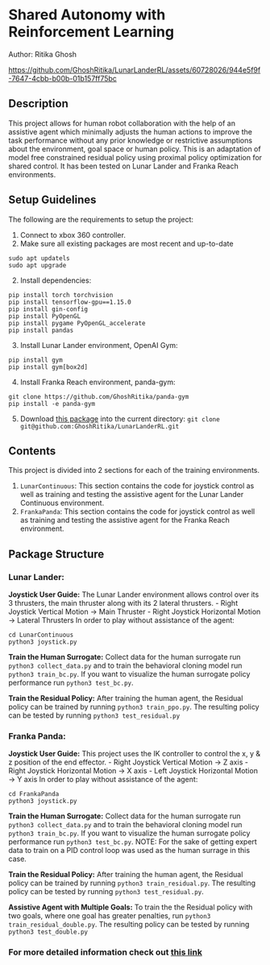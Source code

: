 # Shared Autonomy with Reinforcement Learning
Author: Ritika Ghosh

https://github.com/GhoshRitika/LunarLanderRL/assets/60728026/944e5f9f-7647-4cbb-b00b-01b157ff75bc

## **Description**
This project allows for human robot collaboration with the help of an assistive agent which minimally adjusts the human actions to improve the task performance without any prior knowledge or restrictive assumptions about the environment, goal space or human policy. This is an adaptation of model free
constrained residual policy using proximal policy optimization for shared control. It has been tested on Lunar Lander and Franka Reach environments.

## **Setup Guidelines**
The following are the requirements to setup the project:
1. Connect to xbox 360 controller.
2. Make sure all existing packages are most recent and up-to-date
```
sudo apt updatels
sudo apt upgrade
```
2. Install dependencies:
```
pip install torch torchvision
pip install tensorflow-gpu==1.15.0
pip install gin-config
pip install PyOpenGL 
pip install pygame PyOpenGL_accelerate
pip install pandas
```
3. Install Lunar Lander environment, OpenAI Gym:
```
pip install gym
pip install gym[box2d]
```
4. Install Franka Reach environment, panda-gym: 
```
git clone https://github.com/GhoshRitika/panda-gym
pip install -e panda-gym
```
5. Download [this package](https://github.com/GhoshRitika/LunarLanderRL) into the current directory: `git clone git@github.com:GhoshRitika/LunarLanderRL.git`


## **Contents**
This project is divided into 2 sections for each of the training environments.
1. `LunarContinuous`: This section contains the code for joystick control as well as training and testing the assistive agent for the Lunar Lander Continuous environment.
2. `FrankaPanda`: This section contains the code for joystick control as well as training and testing the assistive agent for the Franka Reach environment.

## **Package Structure**
### Lunar Lander: 
**Joystick User Guide:**
The Lunar Lander environment allows control over its 3 thrusters, the main thruster along with its 2 lateral thrusters.
    - Right Joystick Vertical Motion -> Main Thruster
    - Right Joystick Horizontal Motion -> Lateral Thrusters
In order to play without assistance of the agent:
```
cd LunarContinuous
python3 joystick.py
```
**Train the Human Surrogate:**
Collect data for the human surrogate run `python3 collect_data.py` and to train the behavioral cloning model
run `python3 train_bc.py`. If you want to visualize the human surrogate policy performance run `python3 test_bc.py`.

**Train the Residual Policy:**
After training the human agent, the Residual policy can be trained by running `python3 train_ppo.py`. The resulting policy can be tested by running `python3 test_residual.py`

### Franka Panda:
**Joystick User Guide:**
This project uses the IK controller to control the x, y & z position of the end effector. 
    - Right Joystick Vertical Motion -> Z axis
    - Right Joystick Horizontal Motion -> X axis
    - Left Joystick Horizontal Motion -> Y axis
In order to play without assistance of the agent:
```
cd FrankaPanda
python3 joystick.py
```
**Train the Human Surrogate:**
Collect data for the human surrogate run `python3 collect_data.py` and to train the behavioral cloning model
run `python3 train_bc.py`. If you want to visualize the human surrogate policy performance run `python3 test_bc.py`.
NOTE: For the sake of getting expert data to train on a PID control loop was used as the human surrage in this case.

**Train the Residual Policy:**
After training the human agent, the Residual policy can be trained by running `python3 train_residual.py`. The resulting policy can be tested by running `python3 test_residual.py`.

**Assistive Agent with Multiple Goals:**
To train the the Residual policy with two goals, where one goal has greater penalties, run `python3 train_residual_double.py`. The resulting policy can be tested by running `python3 test_double.py`

### For more detailed information check out [this link](https://ghoshritika.github.io/SharedAutonomy.html)